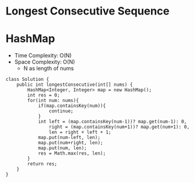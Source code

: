 # Longest Consecutive Sequence
# HashMap
* Time Complexity: O(N)
* Space Complexity: O(N)
	* N as length of nums
```
class Solution {
    public int longestConsecutive(int[] nums) {
        HashMap<Integer, Integer> map = new HashMap();
        int res = 0;
        for(int num: nums){
            if(map.containsKey(num)){
                continue;
            }
            int left = (map.containsKey(num-1))? map.get(num-1): 0,
                right = (map.containsKey(num+1))? map.get(num+1): 0,
                len = right + left + 1;
            map.put(num-left, len);
            map.put(num+right, len);
            map.put(num, len);
            res = Math.max(res, len);
        }
        return res;
    }
}
```